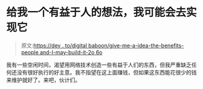 # 给我一个有益于人的想法，我可能会去实现它

> 原文:[https://dev . to/digital baboon/give-me-a-idea-the-benefits-people and-I-may-build-it-2o 6o](https://dev.to/digitalbaboon/give-me-an-idea-that-benefits-people-and-i-might-build-it-2o6o)

我有一些空闲时间，渴望用网络技术创造一些有益于人们的东西，但我严重缺乏任何还没有很好执行的好主意。我不指望在这上面赚钱，但如果这东西能花很少的钱来维护就好了。来吧，伙计们。